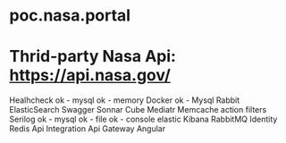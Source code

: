 # poc.nasa.portal

# Thrid-party Nasa Api: https://api.nasa.gov/

Healhcheck
	ok - mysql
	ok - memory
Docker
	ok - Mysql
	Rabbit
	ElasticSearch
Swagger
Sonnar Cube
Mediatr
Memcache
action filters
Serilog
	ok - mysql
	ok - file
	ok - console
	elastic
Kibana
RabbitMQ
Identity
Redis
Api Integration
Api Gateway
Angular
